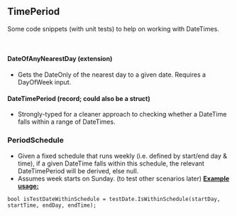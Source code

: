 ## TimePeriod

Some code snippets (with unit tests) to help on working with DateTimes.

<br />

#### DateOfAnyNearestDay (extension)
- Gets the DateOnly of the nearest day to a given date. Requires a DayOfWeek input.

#### DateTimePeriod (record; could also be a struct)
- Strongly-typed for a cleaner approach to checking whether a DateTime falls within a range of DateTimes.

### PeriodSchedule
- Given a fixed schedule that runs weekly (i.e. defined by start/end day & time), if a given DateTime falls within this schedule, the relevant DateTimePeriod will be derived, else null.
- Assumes week starts on Sunday. (to test other scenarios later)
<b><u>Example usage:</b></u>
```
bool isTestDateWithinSchedule = testDate.IsWithinSchedule(startDay, startTime, endDay, endTime);
```
